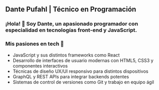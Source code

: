 ## Dante Pufahl | Técnico en Programación

### ¡Hola! 👋 Soy Dante, un apasionado programador con especialidad en tecnologías front-end y JavaScript.

### Mis pasiones en tech 🚀
* JavaScript y sus distintos frameworks como React
* Desarrollo de interfaces de usuario modernas con HTML5, CSS3 y componentes interactivos
* Técnicas de diseño UX/UI responsivo para distintos dispositivos
* GraphQL y REST APIs para integrar backends potentes
* Sistemas de control de versiones como Git y trabajo en equipo ágil
